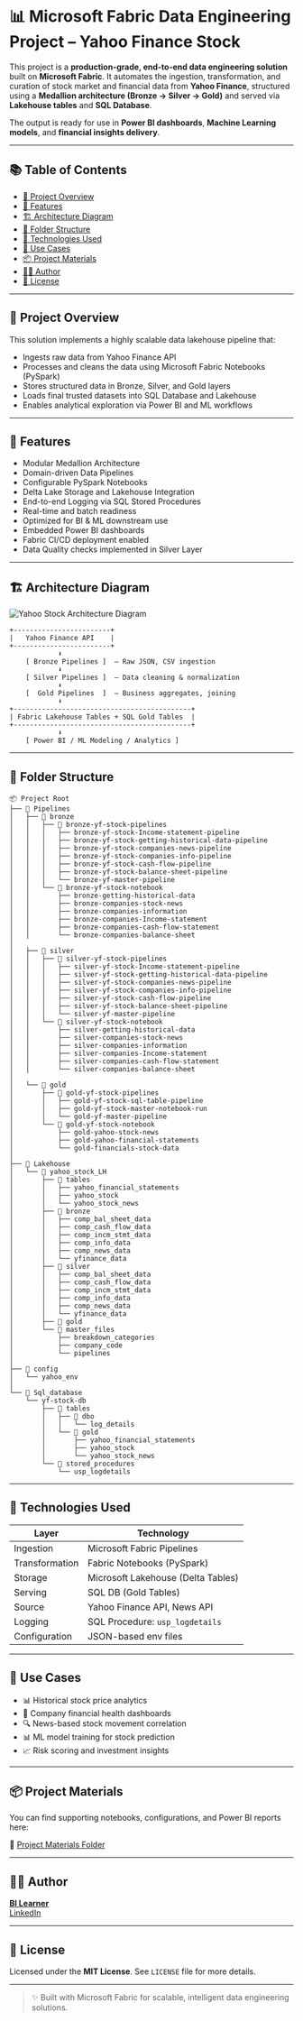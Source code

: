 # 📊 Microsoft Fabric Data Engineering Project – Yahoo Finance Stock

This project is a **production-grade, end-to-end data engineering solution** built on **Microsoft Fabric**. It automates the ingestion, transformation, and curation of stock market and financial data from **Yahoo Finance**, structured using a **Medallion architecture (Bronze → Silver → Gold)** and served via **Lakehouse tables** and **SQL Database**.

The output is ready for use in **Power BI dashboards**, **Machine Learning models**, and **financial insights delivery**.

---

## 📚 Table of Contents

- [🚀 Project Overview](#-project-overview)
- [🌟 Features](#-features)
- [🏗️ Architecture Diagram](#-architecture-diagram)
- [📁 Folder Structure](#-folder-structure)
- [🔧 Technologies Used](#-technologies-used)
- [🧠 Use Cases](#-use-cases)
- [📦 Project Materials](#-project-materials)
- [👨‍💼 Author](#-author)
- [📄 License](#-license)

---

## 🚀 Project Overview

This solution implements a highly scalable data lakehouse pipeline that:

- Ingests raw data from Yahoo Finance API
- Processes and cleans the data using Microsoft Fabric Notebooks (PySpark)
- Stores structured data in Bronze, Silver, and Gold layers
- Loads final trusted datasets into SQL Database and Lakehouse
- Enables analytical exploration via Power BI and ML workflows

---

## 🌟 Features

- Modular Medallion Architecture
- Domain-driven Data Pipelines
- Configurable PySpark Notebooks
- Delta Lake Storage and Lakehouse Integration
- End-to-end Logging via SQL Stored Procedures
- Real-time and batch readiness
- Optimized for BI & ML downstream use
- Embedded Power BI dashboards
- Fabric CI/CD deployment enabled
- Data Quality checks implemented in Silver Layer
---

## 🏗️ Architecture Diagram
![Yahoo Stock Architecture Diagram]([https://github.com/bitoollearner/de-project-BI-Learner/blob/main/yahoo-finance/Yahoo-Stock-Architecture.svg](https://raw.githubusercontent.com/bitoollearner/de-project-BI-Learner/refs/heads/main/yahoo-finance/Yahoo-Stock-Architecture.svg))

```text
+------------------------+
|   Yahoo Finance API    |
+------------------------+
            ⬇
    [ Bronze Pipelines ]  — Raw JSON, CSV ingestion
            ⬇
    [ Silver Pipelines ]  — Data cleaning & normalization
            ⬇
    [  Gold Pipelines  ]  — Business aggregates, joining
            ⬇
+--------------------------------------------+
| Fabric Lakehouse Tables + SQL Gold Tables  |
+--------------------------------------------+
            ⬇
    [ Power BI / ML Modeling / Analytics ]
```

---

## 📁 Folder Structure

```text
📦 Project Root
├── 📂 Pipelines
│   ├── 📂 bronze
│   │   ├── 📂 bronze-yf-stock-pipelines
│   │   │   ├── bronze-yf-stock-Income-statement-pipeline
│   │   │   ├── bronze-yf-stock-getting-historical-data-pipeline
│   │   │   ├── bronze-yf-stock-companies-news-pipeline
│   │   │   ├── bronze-yf-stock-companies-info-pipeline
│   │   │   ├── bronze-yf-stock-cash-flow-pipeline
│   │   │   ├── bronze-yf-stock-balance-sheet-pipeline
│   │   │   └── bronze-yf-master-pipeline
│   │   └── 📂 bronze-yf-stock-notebook
│   │       ├── bronze-getting-historical-data
│   │       ├── bronze-companies-stock-news
│   │       ├── bronze-companies-information
│   │       ├── bronze-companies-Income-statement
│   │       ├── bronze-companies-cash-flow-statement
│   │       └── bronze-companies-balance-sheet
│
│   ├── 📂 silver
│   │   ├── 📂 silver-yf-stock-pipelines
│   │   │   ├── silver-yf-stock-Income-statement-pipeline
│   │   │   ├── silver-yf-stock-getting-historical-data-pipeline
│   │   │   ├── silver-yf-stock-companies-news-pipeline
│   │   │   ├── silver-yf-stock-companies-info-pipeline
│   │   │   ├── silver-yf-stock-cash-flow-pipeline
│   │   │   ├── silver-yf-stock-balance-sheet-pipeline
│   │   │   └── silver-yf-master-pipeline
│   │   └── 📂 silver-yf-stock-notebook
│   │       ├── silver-getting-historical-data
│   │       ├── silver-companies-stock-news
│   │       ├── silver-companies-information
│   │       ├── silver-companies-Income-statement
│   │       ├── silver-companies-cash-flow-statement
│   │       └── silver-companies-balance-sheet
│
│   └── 📂 gold
│       ├── 📂 gold-yf-stock-pipelines
│       │   ├── gold-yf-stock-sql-table-pipeline
│       │   ├── gold-yf-stock-master-notebook-run
│       │   └── gold-yf-master-pipeline
│       └── 📂 gold-yf-stock-notebook
│           ├── gold-yahoo-stock-news
│           ├── gold-yahoo-financial-statements
│           └── gold-financials-stock-data
│
├── 📂 Lakehouse
│   └── 📂 yahoo_stock_LH
│       ├── 📂 tables
│       │   ├── yahoo_financial_statements
│       │   ├── yahoo_stock
│       │   └── yahoo_stock_news
│       ├── 📂 bronze
│       │   ├── comp_bal_sheet_data
│       │   ├── comp_cash_flow_data
│       │   ├── comp_incm_stmt_data
│       │   ├── comp_info_data
│       │   ├── comp_news_data
│       │   └── yfinance_data
│       ├── 📂 silver
│       │   ├── comp_bal_sheet_data
│       │   ├── comp_cash_flow_data
│       │   ├── comp_incm_stmt_data
│       │   ├── comp_info_data
│       │   ├── comp_news_data
│       │   └── yfinance_data
│       ├── 📂 gold
│       └── 📂 master_files
│           ├── breakdown_categories
│           ├── company_code
│           └── pipelines
│
├── 📂 config
│   └── yahoo_env
│
└── 📂 Sql_database
    └── yf-stock-db
        ├── 📂 tables
        │   ├── 📂 dbo
        │   │   └── log_details
        │   └── 📂 gold
        │       ├── yahoo_financial_statements
        │       ├── yahoo_stock
        │       └── yahoo_stock_news
        └── 📂 stored_procedures
            └── usp_logdetails
```

---

## 🔧 Technologies Used

| Layer          | Technology                         |
| -------------- | ---------------------------------- |
| Ingestion      | Microsoft Fabric Pipelines         |
| Transformation | Fabric Notebooks (PySpark)         |
| Storage        | Microsoft Lakehouse (Delta Tables) |
| Serving        | SQL DB (Gold Tables)               |
| Source         | Yahoo Finance API, News API        |
| Logging        | SQL Procedure: `usp_logdetails`    |
| Configuration  | JSON-based env files               |

---


## 🧠 Use Cases

- 📊 Historical stock price analytics
- 💼 Company financial health dashboards
- 🔍 News-based stock movement correlation
- 📊 ML model training for stock prediction
- 📈 Risk scoring and investment insights

---

## 📦 Project Materials

You can find supporting notebooks, configurations, and Power BI reports here:

🔗 [Project Materials Folder](https://github.com/bitoollearner/de-project-BI-Learner/blob/main/yahoo-finance/Yahoo%20Stock%20End%20to%20End%20Project.zip)

---

## 👨‍💼 Author

[**BI Learner**](www.youtube.com/@bilearner)\
[LinkedIn](https://www.linkedin.com/in/bilearner/)

---

## 📄 License

Licensed under the **MIT License**. See `LICENSE` file for more details.

---

> ✨ Built with Microsoft Fabric for scalable, intelligent data engineering solutions.

